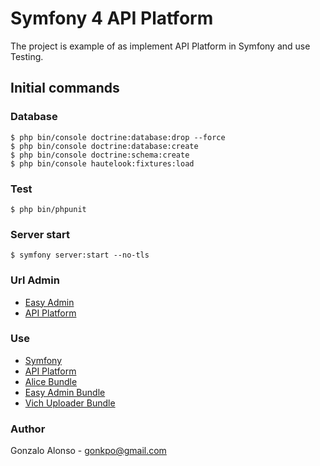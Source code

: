 Symfony 4 API Platform
======================
The project is example of as implement API Platform in Symfony and use Testing.


## Initial commands

### Database

```cli
$ php bin/console doctrine:database:drop --force
$ php bin/console doctrine:database:create
$ php bin/console doctrine:schema:create
$ php bin/console hautelook:fixtures:load
```

### Test

```cli
$ php bin/phpunit
```

### Server start
```cli
$ symfony server:start --no-tls
```

### Url Admin
- [Easy Admin](http://127.0.0.1:8000/admin)
- [API Platform](http://127.0.0.1:8000/api)

### Use
- [Symfony](https://symfony.com)
- [API Platform](https://api-platform.com)
- [Alice Bundle](https://github.com/hautelook/AliceBundle)
- [Easy Admin Bundle](https://symfony.com/doc/master/bundles/EasyAdminBundle/index.html)
- [Vich Uploader Bundle](https://github.com/dustin10/VichUploaderBundle)

### Author
Gonzalo Alonso - gonkpo@gmail.com
